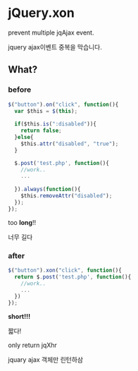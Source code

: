# jQuery.xon
prevent multiple jqAjax event.

jquery ajax이벤트 중복을 막습니다.

##  What?
### before
```js
$("button").on("click", function(){
  var $this = $(this);
  
  if($this.is(":disabled")){
    return false;
  }else{
    $this.attr("disabled", "true");
  }

  $.post('test.php', function(){
    //work..
    ...
    
  }).always(function(){
    $this.removeAttr("disabled");
  });
});
```

too **long**!!

너무 길다

### after
```js
$("button").xon("click", function(){
  return $.post('test.php', function(){
    //work..
    ...
  })
});
```
**short!!!**

짧다!

only return jqXhr

jquary ajax 객체만 린턴하삼


